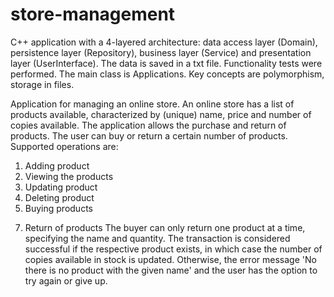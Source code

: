 # store-management
C++ application with a 4-layered architecture: data access layer (Domain), persistence layer (Repository), business layer (Service) and presentation layer (UserInterface). The data is saved in a txt file. Functionality tests were performed. The main class is Applications. Key concepts are polymorphism, storage in files.

Application for managing an online store. An online store has a list of products available, characterized by (unique) name, price and number of copies available. The application allows the purchase and return of products. The user can buy or return a certain number of products. Supported operations are:
1. Adding product
2. Viewing the products
3. Updating product
4. Deleting product
5. Buying products
[^1]:When the user wants to purchase products, he can choose one more product and the desired quantity for each product. The transaction is considered to be carried out only if that all given products exist and have enough copies available, in which case the number of copies available in stock for each product will be updated and a success message will be displayed. Otherwise, an error message will be displayed in the form 'product X does not exist, [product Y does not have enough units available,...etc] (a list of errors for each product in the list given by user that could not be purchased and the reason for this).
7. Return of products
The buyer can only return one product at a time, specifying the name and quantity. The transaction is considered successful if the respective product exists, in which case the number of copies available in stock is updated. Otherwise, the error message 'No there is no product with the given name' and the user has the option to try again or give up.
